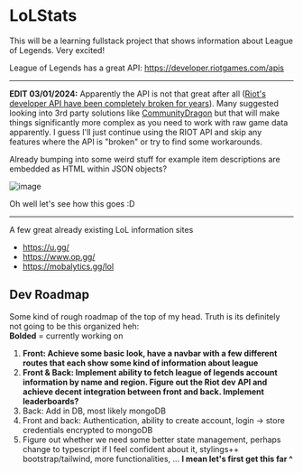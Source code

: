 # LoLStats
This will be a learning fullstack project that shows information about League of Legends. Very excited!

League of Legends has a great API: https://developer.riotgames.com/apis

------------------------

<b>EDIT 03/01/2024:</b> Apparently the API is not that great after all ([Riot's developer API have been completely broken for years](https://www.reddit.com/r/leagueoflegends/comments/18wq2q2/riots_developer_api_have_been_completely_broken/)). Many suggested looking into 3rd party solutions like [CommunityDragon](https://www.communitydragon.org/documentation) but that will make things significantly more complex as you need to work with raw game data apparently. I guess I'll just continue using the RIOT API and skip any features where the API is "broken" or try to find some workarounds.

Already bumping into some weird stuff for example item descriptions are embedded as HTML within JSON objects?

![image](https://github.com/Palmgrenoskari/lolstats/assets/62388905/1f3db5cc-64ee-495a-8ea3-4ce5008380d3)

Oh well let's see how this goes :D

------------------------

A few great already existing LoL information sites
* https://u.gg/
* https://www.op.gg/
* https://mobalytics.gg/lol

## Dev Roadmap

Some kind of rough roadmap of the top of my head. Truth is its definitely not going to be this organized heh:</br>
<b>Bolded</b> = currently working on

1. <b>Front: Achieve some basic look, have a navbar with a few different routes that each show some kind of information about league</b>
2. <b>Front & Back: Implement ability to fetch league of legends account information by name and region. Figure out the Riot dev API and achieve decent integration between front and back. Implement leaderboards? </b>
3. Back: Add in DB, most likely mongoDB
4. Front and back: Authentication, ability to create account, login -> store credentials encrypted to mongoDB
5. Figure out whether we need some better state management, perhaps change to typescript if I feel confident about it, stylings++ bootstrap/tailwind, more functionalities, ... <b>I mean let's first get this far ^</b>
